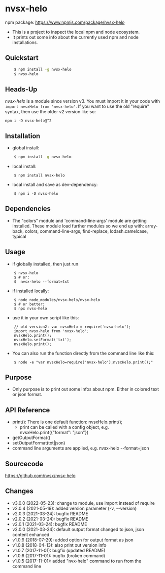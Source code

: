 # nvsx-helo

npm package: https://www.npmjs.com/package/nvsx-helo

* This is a project to inspect the local npm and node ecosystem. 
* It prints out some info about the currently used npm and node installations. 

## Quickstart
```sh
    $ npm install -g nvsx-helo
    $ nvsx-helo
```

## Heads-Up
<i>nvsx-helo</i> is a module since version v3. You must import it in your code with 
```import nvsxHelo from 'nvsx-helo'```. 
If you want to use the old "require" syntax, then use the older v2 version like so:
```
npm i -D nvsx-helo@^2
```

## Installation
* global install: 
```sh
    $ npm install -g nvsx-helo
```
* local install: 
```
    $ npm install nvsx-helo
```
* local install and save as dev-dependency: 
```
    $ npm i -D nvsx-helo
```

## Dependencies
* The "colors" module and 'command-line-args' module are getting installed. These module load further modules so we end up with: 
array-back, colors, command-line-args, find-replace, lodash.camelcase, typical

## Usage
* if globally installed, then just run 
```
    $ nvsx-helo
    $ # or:
    $  nvsx-helo --format=txt
````

* if installed locally: 
```
    $ node node_modules/nvsx-helo/nvsx-helo
    $ # or better:
    $ npx nvsx-helo
```
* use it in your own script like this:
```
    // old version2: var nvsxHelo = require('nvsx-helo');  
    import nvsx-helo from 'nvsx-helo';
    nvsxHelo.print();
    nvsxHelo.setFormat('txt');
    nvsxHelo.print();
```
* You can also run the function directly from the command line like this:
```
    $ node -e "var nvsxHelo=require('nvsx-helo');nvsxHelo.print();"
```

## Purpose
* Only purpose is to print out some infos about npm. Either in colored text or json format. 

## API Reference
* print(): There is one default function: nvsxHelo.print();
  * print can be called with a config object, e.g. nvsxHelo.print({"format": "json"})
* getOutputFormat()
* setOutputFormat(txt|json)
* command line arguments are applied, e.g. nvsx-helo --format=json

## Sourcecode
https://github.com/nvsx/nvsx-helo

## Changes
* v3.0.0 (2022-05-23): change to module, use import instead of require
* v2.0.4 (2021-05-19): added version parameter (-v, --version)
* v2.0.3 (2021-03-24): bugfix README
* v2.0.2 (2021-03-24): bugfix README
* v2.0.1 (2021-03-24): bugfix README
* v2.0.0 (2021-03-24): default output format changed to json, json content enhanced
* v1.0.9 (2018-07-29): added option for output format as json
* v1.0.8 (2018-04-13): also print out version info
* v1.0.7 (2017-11-01): bugfix (updated README)
* v1.0.6 (2017-11-01): bugfix (broken command)
* v1.0.5 (2017-11-01): added "nvx-helo" command to run from the command line
